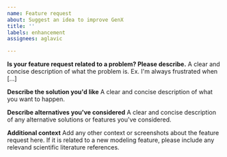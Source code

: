 ```yaml
---
name: Feature request
about: Suggest an idea to improve GenX
title: ''
labels: enhancement
assignees: aglavic

---
```


**Is your feature request related to a problem? Please describe.**
A clear and concise description of what the problem is. Ex. I'm always frustrated when [...]

**Describe the solution you'd like**
A clear and concise description of what you want to happen.

**Describe alternatives you've considered**
A clear and concise description of any alternative solutions or features you've considered.

**Additional context**
Add any other context or screenshots about the feature request here. If it is related to a new modeling feature, please include any relevand scientific literature references.
